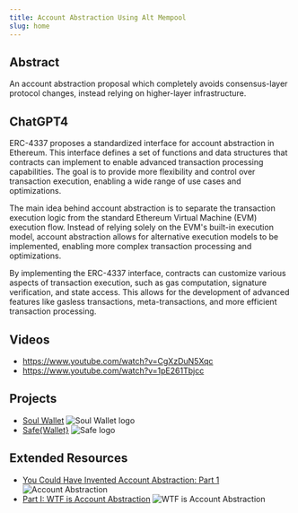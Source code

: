 ```yaml
---
title: Account Abstraction Using Alt Mempool
slug: home
---
```


## Abstract

An account abstraction proposal which completely avoids consensus-layer protocol changes, instead relying on higher-layer infrastructure.

## ChatGPT4

ERC-4337 proposes a standardized interface for account abstraction in Ethereum. This interface defines a set of functions and data structures that contracts can implement to enable advanced transaction processing capabilities. The goal is to provide more flexibility and control over transaction execution, enabling a wide range of use cases and optimizations.

The main idea behind account abstraction is to separate the transaction execution logic from the standard Ethereum Virtual Machine (EVM) execution flow. Instead of relying solely on the EVM's built-in execution model, account abstraction allows for alternative execution models to be implemented, enabling more complex transaction processing and optimizations.

By implementing the ERC-4337 interface, contracts can customize various aspects of transaction execution, such as gas computation, signature verification, and state access. This allows for the development of advanced features like gasless transactions, meta-transactions, and more efficient transaction processing.

## Videos

- https://www.youtube.com/watch?v=CgXzDuN5Xqc
- https://www.youtube.com/watch?v=1pE261Tbjcc

## Projects

- [Soul Wallet](https://www.soulwallet.io/) ![Soul Wallet logo](/markdown/eip-4337/soulwalletlogo.svg)
- [Safe{Wallet}](https://app.safe.global/) ![Safe logo](/markdown/eip-4337/safelogo.png)

## Extended Resources

- [You Could Have Invented Account Abstraction: Part 1](https://www.alchemy.com/blog/account-abstraction) ![Account Abstraction](/markdown/eip-4337/alchemy.jpg)
- [Part I: WTF is Account Abstraction](https://www.argent.xyz/blog/wtf-is-account-abstraction) ![WTF is Account Abstraction](/markdown/eip-4337/argent.avif)
